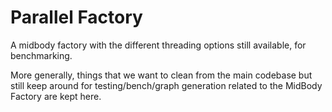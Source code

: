 # Parallel Factory

A midbody factory with the different threading options still available, for benchmarking.

More generally, things that we want to clean from the main codebase but still keep
around for testing/bench/graph generation related to the MidBody Factory
are kept here.

